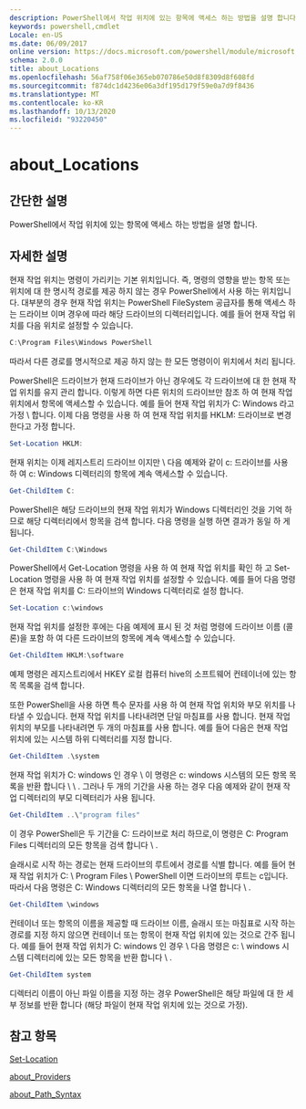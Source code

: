 ```yaml
---
description: PowerShell에서 작업 위치에 있는 항목에 액세스 하는 방법을 설명 합니다.
keywords: powershell,cmdlet
Locale: en-US
ms.date: 06/09/2017
online version: https://docs.microsoft.com/powershell/module/microsoft.powershell.core/about/about_locations?view=powershell-7.1&WT.mc_id=ps-gethelp
schema: 2.0.0
title: about_Locations
ms.openlocfilehash: 56af758f06e365eb070786e50d8f8309d8f608fd
ms.sourcegitcommit: f874dc1d4236e06a3df195d179f59e0a7d9f8436
ms.translationtype: MT
ms.contentlocale: ko-KR
ms.lasthandoff: 10/13/2020
ms.locfileid: "93220450"
---
```

# <a name="about_locations"></a>about_Locations

## <a name="short-description"></a>간단한 설명
PowerShell에서 작업 위치에 있는 항목에 액세스 하는 방법을 설명 합니다.

## <a name="long-description"></a>자세한 설명

현재 작업 위치는 명령이 가리키는 기본 위치입니다.
즉, 명령의 영향을 받는 항목 또는 위치에 대 한 명시적 경로를 제공 하지 않는 경우 PowerShell에서 사용 하는 위치입니다. 대부분의 경우 현재 작업 위치는 PowerShell FileSystem 공급자를 통해 액세스 하는 드라이브 이며 경우에 따라 해당 드라이브의 디렉터리입니다.
예를 들어 현재 작업 위치를 다음 위치로 설정할 수 있습니다.

```powershell
C:\Program Files\Windows PowerShell
```

따라서 다른 경로를 명시적으로 제공 하지 않는 한 모든 명령이이 위치에서 처리 됩니다.

PowerShell은 드라이브가 현재 드라이브가 아닌 경우에도 각 드라이브에 대 한 현재 작업 위치를 유지 관리 합니다. 이렇게 하면 다른 위치의 드라이브만 참조 하 여 현재 작업 위치에서 항목에 액세스할 수 있습니다.
예를 들어 현재 작업 위치가 C: Windows 라고 가정 \\ 합니다. 이제 다음 명령을 사용 하 여 현재 작업 위치를 HKLM: 드라이브로 변경 한다고 가정 합니다.

```powershell
Set-Location HKLM:
```

현재 위치는 이제 레지스트리 드라이브 이지만 \\ 다음 예제와 같이 c: 드라이브를 사용 하 여 c: Windows 디렉터리의 항목에 계속 액세스할 수 있습니다.

```powershell
Get-ChildItem C:
```

PowerShell은 해당 드라이브의 현재 작업 위치가 Windows 디렉터리인 것을 기억 하므로 해당 디렉터리에서 항목을 검색 합니다. 다음 명령을 실행 하면 결과가 동일 하 게 됩니다.

```powershell
Get-ChildItem C:\Windows
```

PowerShell에서 Get-Location 명령을 사용 하 여 현재 작업 위치를 확인 하 고 Set-Location 명령을 사용 하 여 현재 작업 위치를 설정할 수 있습니다. 예를 들어 다음 명령은 현재 작업 위치를 C: 드라이브의 Windows 디렉터리로 설정 합니다.

```powershell
Set-Location c:\windows
```

현재 작업 위치를 설정한 후에는 다음 예제에 표시 된 것 처럼 명령에 드라이브 이름 (콜론)을 포함 하 여 다른 드라이브의 항목에 계속 액세스할 수 있습니다.

```powershell
Get-ChildItem HKLM:\software
```

예제 명령은 레지스트리에서 HKEY 로컬 컴퓨터 hive의 소프트웨어 컨테이너에 있는 항목 목록을 검색 합니다.

또한 PowerShell을 사용 하면 특수 문자를 사용 하 여 현재 작업 위치와 부모 위치를 나타낼 수 있습니다. 현재 작업 위치를 나타내려면 단일 마침표를 사용 합니다. 현재 작업 위치의 부모를 나타내려면 두 개의 마침표를 사용 합니다. 예를 들어 다음은 현재 작업 위치에 있는 시스템 하위 디렉터리를 지정 합니다.

```powershell
Get-ChildItem .\system
```

현재 작업 위치가 C: windows 인 경우 \\ 이 명령은 c: windows 시스템의 모든 항목 목록을 반환 합니다 \\ \\ . 그러나 두 개의 기간을 사용 하는 경우 다음 예제와 같이 현재 작업 디렉터리의 부모 디렉터리가 사용 됩니다.

```powershell
Get-ChildItem ..\"program files"
```

이 경우 PowerShell은 두 기간을 C: 드라이브로 처리 하므로,이 명령은 C: Program Files 디렉터리의 모든 항목을 검색 합니다 \\ .

슬래시로 시작 하는 경로는 현재 드라이브의 루트에서 경로를 식별 합니다. 예를 들어 현재 작업 위치가 C: \\ Program Files \\ PowerShell 이면 드라이브의 루트는 c입니다. 따라서 다음 명령은 C: Windows 디렉터리의 모든 항목을 나열 합니다 \\ .

```powershell
Get-ChildItem \windows
```

컨테이너 또는 항목의 이름을 제공할 때 드라이브 이름, 슬래시 또는 마침표로 시작 하는 경로를 지정 하지 않으면 컨테이너 또는 항목이 현재 작업 위치에 있는 것으로 간주 됩니다. 예를 들어 현재 작업 위치가 C: windows 인 경우 \\ 다음 명령은 c: \\ windows 시스템 디렉터리에 있는 모든 항목을 반환 합니다 \\ .

```powershell
Get-ChildItem system
```

디렉터리 이름이 아닌 파일 이름을 지정 하는 경우 PowerShell은 해당 파일에 대 한 세부 정보를 반환 합니다 (해당 파일이 현재 작업 위치에 있는 것으로 가정).

## <a name="see-also"></a>참고 항목

[Set-Location](xref:Microsoft.PowerShell.Management.Set-Location)

[about_Providers](about_Providers.md)

[about_Path_Syntax](about_Path_Syntax.md)

